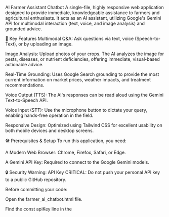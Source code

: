 AI Farmer Assistant Chatbot
A single-file, highly responsive web application designed to provide immediate, knowledgeable assistance to farmers and agricultural enthusiasts. It acts as an AI assistant, utilizing Google's Gemini API for multimodal interaction (text, voice, and image analysis) and grounded advice.

🚀 Key Features
Multimodal Q&A: Ask questions via text, voice (Speech-to-Text), or by uploading an image.

Image Analysis: Upload photos of your crops. The AI analyzes the image for pests, diseases, or nutrient deficiencies, offering immediate, visual-based actionable advice.

Real-Time Grounding: Uses Google Search grounding to provide the most current information on market prices, weather impacts, and treatment recommendations.

Voice Output (TTS): The AI's responses can be read aloud using the Gemini Text-to-Speech API.

Voice Input (STT): Use the microphone button to dictate your query, enabling hands-free operation in the field.

Responsive Design: Optimized using Tailwind CSS for excellent usability on both mobile devices and desktop screens.

🛠️ Prerequisites & Setup
To run this application, you need:

A Modern Web Browser: Chrome, Firefox, Safari, or Edge.

A Gemini API Key: Required to connect to the Google Gemini models.

🔒 Security Warning: API Key
CRITICAL: Do not push your personal API key to a public GitHub repository.

Before committing your code:

Open the farmer_ai_chatbot.html file.

Find the const apiKey line in the <script> block.

Replace your personal key with an empty string: const apiKey = "";

Instruct users/contributors to obtain their own key and insert it for local testing.

🏃 How to Run
Since this is a single, self-contained HTML file:

Create File: Create a new file named farmer_ai_chatbot.html and paste the code into it.

Open in Browser: Double-click the file or use VS Code's "Open with Live Server" extension.

The chat interface will load instantly.

🔗 Project Repository
While this application runs as a single HTML file, the source code and development history are managed on GitHub. You can find the repository and contribute here:

GitHub Repository URL
(Note: Replace the placeholder URL above with your actual repository link.)

⚙️ Technology Stack
Frontend: HTML5, JavaScript (Vanilla JS)

Styling: Tailwind CSS (via CDN)

Generative AI Core:

Text/Multimodal: gemini-2.5-flash-preview-05-20

Text-to-Speech (TTS): gemini-2.5-flash-preview-tts

Input/Output: Browser's native SpeechRecognition API (STT).

📝 Troubleshooting
Voice Input Disabled: Your browser may not support the native Speech-to-Text API. Use the keyboard to input queries instead.

API Connection Errors: If the assistant returns an error message, ensure you have inserted a valid API key into the script block.
